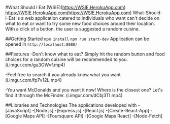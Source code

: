 #What Should I Eat (WSIE)(https://WSIE.HerokuApp.com)
https://WSIE.HerokuApp.com(https://WSIE.HerokuApp.com)
What-Should-I-Eat is a web application catered to individuals who want can't decide on what to eat or want to try some new food choices around their location. With a click of a button, the user is suggested a random cuisine.

##Getting Started
`npm install`
`npm run start-dev`
Application can be opened in `http://localhost:8080/`

##Features
-Don't know what to eat? Simply hit the random button and food choices for a random cuisine will be recommended to you.
(i.imgur.com/gu3OWvf.mp4)

-Feel free to search if you already know what you want
(i.imgur.com/fp7v12L.mp4)

-You want McDonalds and you want it now! Where is the closest one? Let's find it through the McFinder.
(i.imgur.com/dCbj3TI.mp4)

##Libraries and Technologies
The applications developed with
-[JavaScript]
-[Node.js]
-[Express.js]
-[React.js]
-[Create-React-App]
-[Google Maps API]
-[Foursquare API]
-[Google Maps React]
-[Node-Fetch]